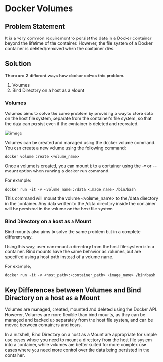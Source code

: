 # Docker Volumes

## Problem Statement

It is a very common requirement to persist the data in a Docker container beyond the lifetime of the container. However, the file system
of a Docker container is deleted/removed when the container dies.

## Solution

There are 2 different ways how docker solves this problem.

1. Volumes
2. Bind Directory on a host as a Mount

### Volumes

Volumes aims to solve the same problem by providing a way to store data on the host file system, separate from the container's file system,
so that the data can persist even if the container is deleted and recreated.

![image](https://github.com/NomadicSatyam/Github-Repo-Resources/blob/dev/Docker-Resource/docker-volume-1.png)

Volumes can be created and managed using the docker volume command. You can create a new volume using the following command:

```
docker volume create <volume_name>
```

Once a volume is created, you can mount it to a container using the -v or --mount option when running a docker run command.

For example:

```
docker run -it -v <volume_name>:/data <image_name> /bin/bash
```

This command will mount the volume <volume_name> to the /data directory in the container. Any data written to the /data directory
inside the container will be persisted in the volume on the host file system.

### Bind Directory on a host as a Mount

Bind mounts also aims to solve the same problem but in a complete different way.

Using this way, user can mount a directory from the host file system into a container. Bind mounts have the same behavior as volumes, but
are specified using a host path instead of a volume name.

For example,

```
docker run -it -v <host_path>:<container_path> <image_name> /bin/bash
```

## Key Differences between Volumes and Bind Directory on a host as a Mount

Volumes are managed, created, mounted and deleted using the Docker API. However, Volumes are more flexible than bind mounts, as
they can be managed and backed up separately from the host file system, and can be moved between containers and hosts.

In a nutshell, Bind Directory on a host as a Mount are appropriate for simple use cases where you need to mount a directory from the host file system into
a container, while volumes are better suited for more complex use cases where you need more control over the data being persisted
in the container.
